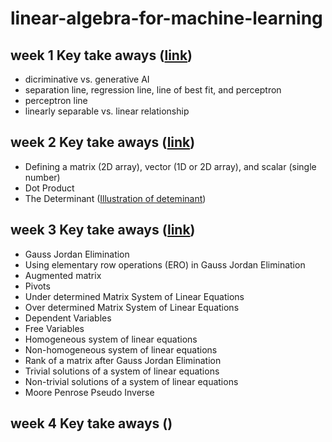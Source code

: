 # linear-algebra-for-machine-learning

## week 1 Key take aways ([link](https://github.com/hsarfraz/linear-algebra-for-machine-learning/blob/main/week%201/week%201%20lecture%20notes.md))
* dicriminative vs. generative AI
* separation line, regression line, line of best fit, and perceptron
* perceptron line
* linearly separable vs. linear relationship


## week 2 Key take aways ([link](https://github.com/hsarfraz/linear-algebra-for-machine-learning/blob/main/week%202/week%202%20lecture%20notes.md))
* Defining a matrix (2D array), vector (1D or 2D array), and scalar (single number)
* Dot Product
* The Determinant ([Illustration of deteminant](https://www.youtube.com/watch?v=Ip3X9LOh2dk&list=PLZHQObOWTQDPD3MizzM2xVFitgF8hE_ab&index=8))

## week 3 Key take aways ([link](https://github.com/hsarfraz/linear-algebra-for-machine-learning/blob/main/week%203/notes.md))
* Gauss Jordan Elimination
* Using elementary row operations (ERO) in Gauss Jordan Elimination
* Augmented matrix
* Pivots
* Under determined Matrix System of Linear Equations
* Over determined Matrix System of Linear Equations
* Dependent Variables
* Free Variables
* Homogeneous system of linear equations
* Non-homogeneous system of linear equations
* Rank of a matrix after Gauss Jordan Elimination
* Trivial solutions of a system of linear equations
* Non-trivial solutions of a system of linear equations
* Moore Penrose Pseudo Inverse

## week 4 Key take aways ()
